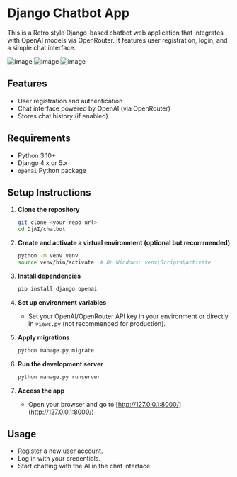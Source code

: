 # Django Chatbot App

This is a Retro style  Django-based chatbot web application that integrates with OpenAI models via OpenRouter. It features user registration, login, and a simple chat interface.


![image](https://github.com/user-attachments/assets/0c5fc9ab-a86d-4362-98ef-f0831da6aa33)
![image](https://github.com/user-attachments/assets/8a9b2de2-9fb3-4be0-acc8-1d65e4c3aa41)
![image](https://github.com/user-attachments/assets/a585506b-0563-4999-b75b-9af3c1ff7ffe)




## Features
- User registration and authentication
- Chat interface powered by OpenAI (via OpenRouter)
- Stores chat history (if enabled)

## Requirements
- Python 3.10+
- Django 4.x or 5.x
- `openai` Python package

## Setup Instructions

1. **Clone the repository**
   ```bash
   git clone <your-repo-url>
   cd DjAI/chatbot
   ```

2. **Create and activate a virtual environment (optional but recommended)**
   ```bash
   python -m venv venv
   source venv/bin/activate  # On Windows: venv\Scripts\activate
   ```

3. **Install dependencies**
   ```bash
   pip install django openai
   ```

4. **Set up environment variables**
   - Set your OpenAI/OpenRouter API key in your environment or directly in `views.py` (not recommended for production).

5. **Apply migrations**
   ```bash
   python manage.py migrate
   ```

6. **Run the development server**
   ```bash
   python manage.py runserver
   ```

7. **Access the app**
   - Open your browser and go to [http://127.0.0.1:8000/](http://127.0.0.1:8000/)

## Usage
- Register a new user account.
- Log in with your credentials.
- Start chatting with the AI in the chat interface.
